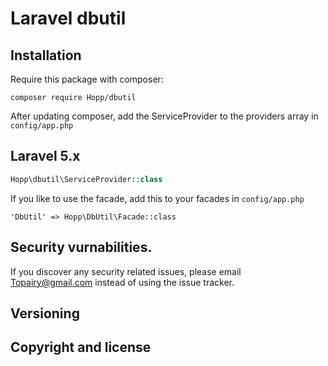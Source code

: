 # Laravel dbutil

## Installation 

Require this package with composer: 

```
composer require Hopp/dbutil
```

After updating composer, add the ServiceProvider to the providers array in `config/app.php`

## Laravel 5.x

```php
Hopp\dbutil\ServiceProvider::class
```

If you like to use the facade, add this to your facades in `config/app.php`

```
'DbUtil' => Hopp\DbUtil\Facade::class
```

## Security vurnabilities.

If you discover any security related issues, please email Topairy@gmail.com instead of using the issue tracker.

## Versioning

## Copyright and license
